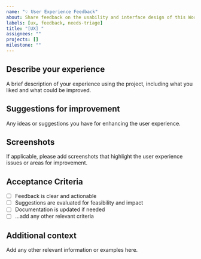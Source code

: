 ```yaml
---
name: "💡 User Experience Feedback"
about: Share feedback on the usability and interface design of this WordPress project
labels: [ux, feedback, needs-triage]
title: "[UX] "
assignees: ""
projects: []
milestone: ""
---
```


## Describe your experience

A brief description of your experience using the project, including what you liked and what could be improved.

## Suggestions for improvement

Any ideas or suggestions you have for enhancing the user experience.

## Screenshots

If applicable, please add screenshots that highlight the user experience issues or areas for improvement.

## Acceptance Criteria

- [ ] Feedback is clear and actionable
- [ ] Suggestions are evaluated for feasibility and impact
- [ ] Documentation is updated if needed
- [ ] ...add any other relevant criteria

## Additional context

Add any other relevant information or examples here.
